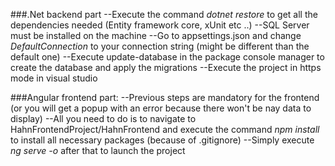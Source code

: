 ###.Net backend part
--Execute the command *dotnet restore* to get all the dependencies needed (Entity framework core, xUnit etc ..)
--SQL Server must be installed on the machine
--Go to appsettings.json and change *DefaultConnection* to your connection string (might be different than the default one)
--Execute update-database in the package console manager to create the database and apply the migrations
--Execute the project in https mode in visual studio

###Angular frontend part:
--Previous steps are mandatory for the frontend (or you will get a popup with an error because there won't be nay data to display)
--All you need to do is to navigate to HahnFrontendProject/HahnFrontend and execute the command *npm install* to install all necessary packages (because of .gitignore)
--Simply execute *ng serve -o* after that to launch the project
